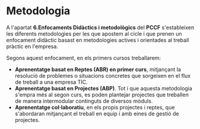 # Metodologia

<!-- De la guia:

En seleccionar la metodologia per a cada unitat de programació, és molt important tindre en compte el marc pedagògic establit en el PCCF. Cada experiència d'aprenentatge es dissenyarà atenent les necessitats pedagògiques específiques de cada context, aplicant de manera flexible les diverses metodologies aprovades en el PCCF.

Com ja s'ha comentat anteriorment, les metodologies consensuades en el PCCF seran prescriptives a l'hora de planificar la programació. També és necessari fer èmfasi en la necessitat d'impulsar el treball a través de metodologies actives en les aules, i per això recomanem que la base del procés d'ensenyança-aprenentatge es realitze mitjançant propostes de reptes, projectes, aprenentatge a través del servici, etc.

-->

A l'apartat **6.Enfocaments Didàctics i metodològics** del **PCCF** s'estableixen les diferents metodologies per les que apostem al cicle i que prenen un enfocament didàctic basast en metodologies actives i orientades al treball pràctic en l'empresa.

Segons aquest enfocament, en els primers cursos treballarem:

* **Aprenentatge basat en Reptes (ABR) en primer curs**, mitjançant la resolució de problemes o situacions  concretes que sorgeixen en el flux de treball a una empresa TIC.
* **Aprenentatge basat en Projectes (ABP)**. Tot i que aquesta metodologia s'empra més al segon curs, es poden plantejar projectes que treballen de manera intermodular continguts de diversos mòduls.
* **Aprenentatge col·laboratiu**, en els propis projectes i reptes, que s'abordaran mitjançant el treball en equip i amb eines de gestió de projectes.